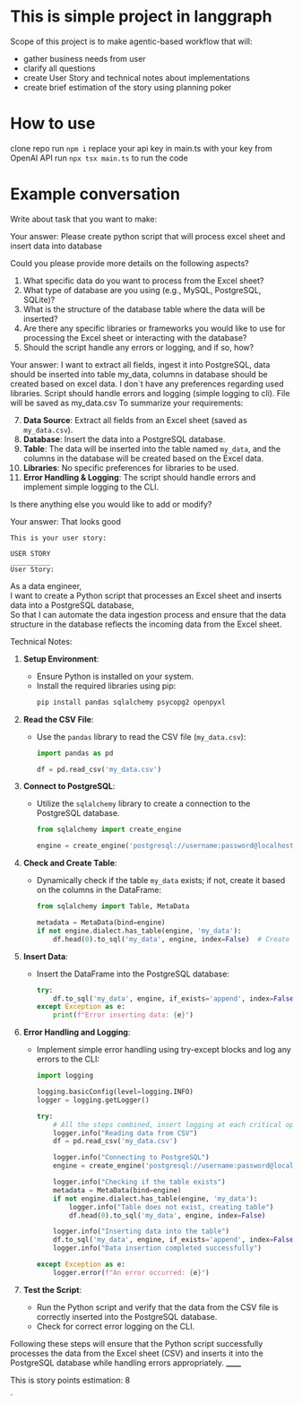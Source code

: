 # This is simple project in langgraph

Scope of this project is to make agentic-based workflow that will:

-   gather business needs from user
-   clarify all questions
-   create User Story and technical notes about implementations
-   create brief estimation of the story using planning poker

# How to use
clone repo
run `npm i`
replace your api key in main.ts with your key from OpenAI API
run `npx tsx main.ts` to run the code



# Example conversation


Write about task that you want to make:

Your answer: Please create python script that will process excel sheet and insert data into database

Could you please provide more details on the following aspects?

1. What specific data do you want to process from the Excel sheet?
2. What type of database are you using (e.g., MySQL, PostgreSQL, SQLite)?
3. What is the structure of the database table where the data will be inserted?
4. Are there any specific libraries or frameworks you would like to use for processing the Excel sheet or interacting with the database?
5. Should the script handle any errors or logging, and if so, how?
   
Your answer: I want to extract all fields, ingest it into PostgreSQL, data should be inserted into table my_data, columns in database should be created based on excel data. I don`t have any preferences regarding used libraries. Script should handle errors and logging (simple logging to cli). File will be saved as my_data.csv
   To summarize your requirements:

7. **Data Source**: Extract all fields from an Excel sheet (saved as `my_data.csv`).
8. **Database**: Insert the data into a PostgreSQL database.
9. **Table**: The data will be inserted into the table named `my_data`, and the columns in the database will be created based on the Excel data.
10. **Libraries**: No specific preferences for libraries to be used.
11. **Error Handling & Logging**: The script should handle errors and implement simple logging to the CLI.

Is there anything else you would like to add or modify?

Your answer: That looks good

    This is your user story:

    USER STORY
    __________
    User Story:

As a data engineer,  
I want to create a Python script that processes an Excel sheet and inserts data into a PostgreSQL database,  
So that I can automate the data ingestion process and ensure that the data structure in the database reflects the incoming data from the Excel sheet.

Technical Notes:

1. **Setup Environment**:

    - Ensure Python is installed on your system.
    - Install the required libraries using pip:
        ```bash
        pip install pandas sqlalchemy psycopg2 openpyxl
        ```

2. **Read the CSV File**:

    - Use the `pandas` library to read the CSV file (`my_data.csv`):

        ```python
        import pandas as pd

        df = pd.read_csv('my_data.csv')
        ```

3. **Connect to PostgreSQL**:

    - Utilize the `sqlalchemy` library to create a connection to the PostgreSQL database.

        ```python
        from sqlalchemy import create_engine

        engine = create_engine('postgresql://username:password@localhost/mydatabase')
        ```

4. **Check and Create Table**:

    - Dynamically check if the table `my_data` exists; if not, create it based on the columns in the DataFrame:

        ```python
        from sqlalchemy import Table, MetaData

        metadata = MetaData(bind=engine)
        if not engine.dialect.has_table(engine, 'my_data'):
            df.head(0).to_sql('my_data', engine, index=False)  # Create table with the same structure
        ```

5. **Insert Data**:

    - Insert the DataFrame into the PostgreSQL database:
        ```python
        try:
            df.to_sql('my_data', engine, if_exists='append', index=False)
        except Exception as e:
            print(f"Error inserting data: {e}")
        ```

6. **Error Handling and Logging**:

    - Implement simple error handling using try-except blocks and log any errors to the CLI:

        ```python
        import logging

        logging.basicConfig(level=logging.INFO)
        logger = logging.getLogger()

        try:
            # All the steps combined, insert logging at each critical operation
            logger.info("Reading data from CSV")
            df = pd.read_csv('my_data.csv')

            logger.info("Connecting to PostgreSQL")
            engine = create_engine('postgresql://username:password@localhost/mydatabase')

            logger.info("Checking if the table exists")
            metadata = MetaData(bind=engine)
            if not engine.dialect.has_table(engine, 'my_data'):
                logger.info("Table does not exist, creating table")
                df.head(0).to_sql('my_data', engine, index=False)

            logger.info("Inserting data into the table")
            df.to_sql('my_data', engine, if_exists='append', index=False)
            logger.info("Data insertion completed successfully")

        except Exception as e:
            logger.error(f"An error occurred: {e}")
        ```

7. **Test the Script**:
    - Run the Python script and verify that the data from the CSV file is correctly inserted into the PostgreSQL database.
    - Check for correct error logging on the CLI.

Following these steps will ensure that the Python script successfully processes the data from the Excel sheet (CSV) and inserts it into the PostgreSQL database while handling errors appropriately.
**\_\_\_\_**

This is story points estimation: 8

`
